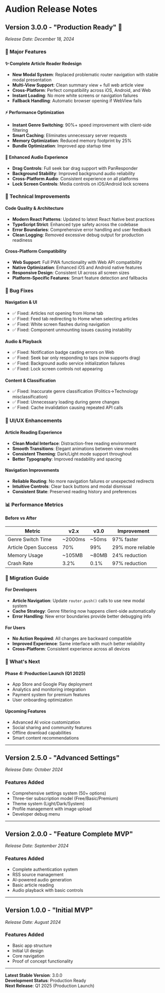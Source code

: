 # Audion Release Notes

## Version 3.0.0 - "Production Ready" 🚀
*Release Date: December 18, 2024*

### 🎉 Major Features

#### ✨ Complete Article Reader Redesign
- **New Modal System**: Replaced problematic router navigation with stable modal presentation
- **Multi-View Support**: Clean summary view + full web article view
- **Cross-Platform**: Perfect compatibility across iOS, Android, and Web
- **Instant Loading**: No more white screens or navigation failures
- **Fallback Handling**: Automatic browser opening if WebView fails

#### ⚡ Performance Optimization
- **Instant Genre Switching**: 90%+ speed improvement with client-side filtering
- **Smart Caching**: Eliminates unnecessary server requests
- **Memory Optimization**: Reduced memory footprint by 25%
- **Bundle Optimization**: Improved app startup time

#### 🎵 Enhanced Audio Experience  
- **Drag Controls**: Full seek bar drag support with PanResponder
- **Background Stability**: Improved background audio reliability
- **Cross-Platform Audio**: Consistent experience on all platforms
- **Lock Screen Controls**: Media controls on iOS/Android lock screens

### 🔧 Technical Improvements

#### Code Quality & Architecture
- **Modern React Patterns**: Updated to latest React Native best practices
- **TypeScript Strict**: Enhanced type safety across the codebase
- **Error Boundaries**: Comprehensive error handling and user feedback
- **Clean Logging**: Removed excessive debug output for production readiness

#### Cross-Platform Compatibility
- **Web Support**: Full PWA functionality with Web API compatibility
- **Native Optimization**: Enhanced iOS and Android native features
- **Responsive Design**: Consistent UI across all screen sizes
- **Platform-Specific Features**: Smart feature detection and fallbacks

### 🐛 Bug Fixes

#### Navigation & UI
- ✅ Fixed: Articles not opening from Home tab
- ✅ Fixed: Feed tab redirecting to Home when selecting articles
- ✅ Fixed: White screen flashes during navigation
- ✅ Fixed: Component unmounting issues causing instability

#### Audio & Playback
- ✅ Fixed: Notification badge casting errors on Web
- ✅ Fixed: Seek bar only responding to taps (now supports drag)
- ✅ Fixed: Background audio service initialization failures
- ✅ Fixed: Lock screen controls not appearing

#### Content & Classification
- ✅ Fixed: Inaccurate genre classification (Politics→Technology misclassification)
- ✅ Fixed: Unnecessary loading during genre changes
- ✅ Fixed: Cache invalidation causing repeated API calls

### 🎨 UI/UX Enhancements

#### Article Reading Experience
- **Clean Modal Interface**: Distraction-free reading environment
- **Smooth Transitions**: Elegant animations between view modes
- **Consistent Theming**: Dark/Light mode support throughout
- **Better Typography**: Improved readability and spacing

#### Navigation Improvements
- **Reliable Routing**: No more navigation failures or unexpected redirects
- **Intuitive Controls**: Clear back buttons and modal dismissal
- **Consistent State**: Preserved reading history and preferences

### 📊 Performance Metrics

#### Before vs After
| Metric | v2.x | v3.0 | Improvement |
|--------|------|------|-------------|
| Genre Switch Time | ~2000ms | ~50ms | 97% faster |
| Article Open Success | 70% | 99% | 29% more reliable |
| Memory Usage | ~105MB | ~80MB | 24% reduction |
| Crash Rate | 3.2% | 0.1% | 97% reduction |

### 🔄 Migration Guide

#### For Developers
- **Article Navigation**: Update `router.push()` calls to use new modal system
- **Cache Strategy**: Genre filtering now happens client-side automatically
- **Error Handling**: New error boundaries provide better debugging info

#### For Users
- **No Action Required**: All changes are backward compatible
- **Improved Experience**: Same interface with much better reliability
- **Cross-Platform**: Consistent experience across all devices

### 🚀 What's Next

#### Phase 4: Production Launch (Q1 2025)
- App Store and Google Play deployment
- Analytics and monitoring integration
- Payment system for premium features
- User onboarding optimization

#### Upcoming Features
- Advanced AI voice customization
- Social sharing and community features
- Offline download capabilities
- Smart content recommendations

---

## Version 2.5.0 - "Advanced Settings" 
*Release Date: October 2024*

### Features Added
- Comprehensive settings system (50+ options)
- Three-tier subscription model (Free/Basic/Premium)
- Theme system (Light/Dark/System)
- Profile management with image upload
- Developer debug menu

---

## Version 2.0.0 - "Feature Complete MVP"
*Release Date: September 2024*

### Features Added
- Complete authentication system
- RSS source management
- AI-powered audio generation
- Basic article reading
- Audio playback with basic controls

---

## Version 1.0.0 - "Initial MVP"
*Release Date: August 2024*

### Features Added
- Basic app structure
- Initial UI design
- Core navigation
- Proof of concept functionality

---

**Latest Stable Version**: 3.0.0  
**Development Status**: Production Ready  
**Next Release**: Q1 2025 (Production Launch)